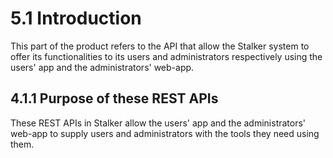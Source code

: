 # 5.1 Introduction
This part of the product refers to the API that allow the Stalker system to offer its functionalities to its users and administrators respectively using the users' app and the administrators' web-app.

## 4.1.1 Purpose of these REST APIs
These REST APIs in Stalker allow the users' app and the administrators' web-app to supply users and administrators with the tools they need using them.